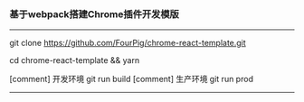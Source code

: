 ### 基于webpack搭建Chrome插件开发模版

***
git clone https://github.com/FourPig/chrome-react-template.git

cd chrome-react-template && yarn

[comment] 开发环境
git run build
[comment] 生产环境
git run prod

***